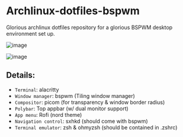 # Archlinux-dotfiles-bspwm

Glorious archlinux dotfiles repository for a glorious BSPWM desktop environment set up.


![image](https://user-images.githubusercontent.com/69985528/124698871-57cc0980-df1c-11eb-9ea6-e02543909292.png)

![image](https://user-images.githubusercontent.com/69985528/124699391-4a634f00-df1d-11eb-9d26-de7ccadc0e78.png)

## Details:

- `Terminal`: alacritty
- `Window manager`: bspwm (Tiling window manager)
- `Compositor`: picom (for transparency & window border radius)
- `Polybar`: Top appbar (w/ dual monitor support)
- `App menu`: Rofi (nord theme)
- `Navigation control`: sxhkd (should come with bspwm)
- `Terminal emulator`: zsh & ohmyzsh (should be contained in .zshrc)

